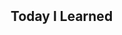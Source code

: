 <meta name="viewport" content="width=device-width, initial-scale=1">
<link rel="stylesheet" href="github-markdown.css">
<style>
  .markdown-body {
		box-sizing: border-box;
		min-width: 200px;
		max-width: 980px;
		margin: 0 auto;
		padding: 45px;
	}

	@media (max-width: 767px) {
		.markdown-body {
			padding: 15px;
		}
	}
</style>
<article class="markdown-body">
  <p><h1>Today I Learned</h1></p>
</article>
